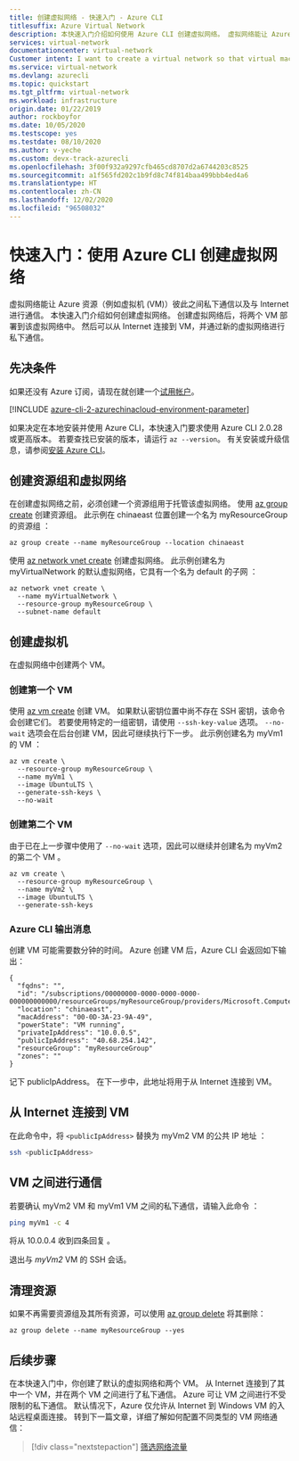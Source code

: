 ```yaml
---
title: 创建虚拟网络 - 快速入门 - Azure CLI
titlesuffix: Azure Virtual Network
description: 本快速入门介绍如何使用 Azure CLI 创建虚拟网络。 虚拟网络能让 Azure 资源互相通信以及与 Internet 通信。
services: virtual-network
documentationcenter: virtual-network
Customer intent: I want to create a virtual network so that virtual machines can communicate with privately with each other and with the internet.
ms.service: virtual-network
ms.devlang: azurecli
ms.topic: quickstart
ms.tgt_pltfrm: virtual-network
ms.workload: infrastructure
origin.date: 01/22/2019
author: rockboyfor
ms.date: 10/05/2020
ms.testscope: yes
ms.testdate: 08/10/2020
ms.author: v-yeche
ms.custom: devx-track-azurecli
ms.openlocfilehash: 3f00f932a9297cfb465cd8707d2a6744203c8525
ms.sourcegitcommit: a1f565fd202c1b9fd8c74f814baa499bbb4ed4a6
ms.translationtype: HT
ms.contentlocale: zh-CN
ms.lasthandoff: 12/02/2020
ms.locfileid: "96508032"
---
```

# <a name="quickstart-create-a-virtual-network-using-the-azure-cli"></a>快速入门：使用 Azure CLI 创建虚拟网络

虚拟网络能让 Azure 资源（例如虚拟机 (VM)）彼此之间私下通信以及与 Internet 进行通信。 本快速入门介绍如何创建虚拟网络。 创建虚拟网络后，将两个 VM 部署到该虚拟网络中。 然后可以从 Internet 连接到 VM，并通过新的虚拟网络进行私下通信。
## <a name="prerequisites"></a>先决条件
如果还没有 Azure 订阅，请现在就创建一个[试用帐户](https://www.microsoft.com/china/azure/index.html?fromtype=cn)。

[!INCLUDE [azure-cli-2-azurechinacloud-environment-parameter](../../includes/azure-cli-2-azurechinacloud-environment-parameter.md)]

如果决定在本地安装并使用 Azure CLI，本快速入门要求使用 Azure CLI 2.0.28 或更高版本。 若要查找已安装的版本，请运行 `az --version`。 有关安装或升级信息，请参阅[安装 Azure CLI](https://docs.azure.cn/cli/install-azure-cli)。

## <a name="create-a-resource-group-and-a-virtual-network"></a>创建资源组和虚拟网络

在创建虚拟网络之前，必须创建一个资源组用于托管该虚拟网络。 使用 [az group create](https://docs.azure.cn/cli/group#az-group-create) 创建资源组。 此示例在 chinaeast 位置创建一个名为 myResourceGroup 的资源组   ：

```azurecli
az group create --name myResourceGroup --location chinaeast
```

使用 [az network vnet create](https://docs.azure.cn/cli/network/vnet#az-network-vnet-create) 创建虚拟网络。 此示例创建名为 myVirtualNetwork 的默认虚拟网络，它具有一个名为 default 的子网   ：

```azurecli
az network vnet create \
  --name myVirtualNetwork \
  --resource-group myResourceGroup \
  --subnet-name default
```

## <a name="create-virtual-machines"></a>创建虚拟机

在虚拟网络中创建两个 VM。

### <a name="create-the-first-vm"></a>创建第一个 VM

使用 [az vm create](https://docs.azure.cn/cli/vm#az-vm-create) 创建 VM。 如果默认密钥位置中尚不存在 SSH 密钥，该命令会创建它们。 若要使用特定的一组密钥，请使用 `--ssh-key-value` 选项。 `--no-wait` 选项会在后台创建 VM，因此可继续执行下一步。 此示例创建名为 myVm1 的 VM  ：

```azurecli
az vm create \
  --resource-group myResourceGroup \
  --name myVm1 \
  --image UbuntuLTS \
  --generate-ssh-keys \
  --no-wait
```

### <a name="create-the-second-vm"></a>创建第二个 VM

由于已在上一步骤中使用了 `--no-wait` 选项，因此可以继续并创建名为 myVm2 的第二个 VM  。

```azurecli
az vm create \
  --resource-group myResourceGroup \
  --name myVm2 \
  --image UbuntuLTS \
  --generate-ssh-keys
```

### <a name="azure-cli-output-message"></a>Azure CLI 输出消息

创建 VM 可能需要数分钟的时间。 Azure 创建 VM 后，Azure CLI 会返回如下输出：

```output
{
  "fqdns": "",
  "id": "/subscriptions/00000000-0000-0000-0000-000000000000/resourceGroups/myResourceGroup/providers/Microsoft.Compute/virtualMachines/myVm2",
  "location": "chinaeast",
  "macAddress": "00-0D-3A-23-9A-49",
  "powerState": "VM running",
  "privateIpAddress": "10.0.0.5",
  "publicIpAddress": "40.68.254.142",
  "resourceGroup": "myResourceGroup"
  "zones": ""
}
```

记下 publicIpAddress。 在下一步中，此地址将用于从 Internet 连接到 VM。

## <a name="connect-to-a-vm-from-the-internet"></a>从 Internet 连接到 VM

在此命令中，将 `<publicIpAddress>` 替换为 myVm2 VM 的公共 IP 地址  ：

```bash
ssh <publicIpAddress>
```

## <a name="communicate-between-vms"></a>VM 之间进行通信

若要确认 myVm2 VM 和 myVm1 VM 之间的私下通信，请输入此命令   ：

```bash
ping myVm1 -c 4
```

将从 10.0.0.4 收到四条回复  。

退出与 *myVm2* VM 的 SSH 会话。

## <a name="clean-up-resources"></a>清理资源

如果不再需要资源组及其所有资源，可以使用 [az group delete](https://docs.azure.cn/cli/group#az-group-delete) 将其删除：

```azurecli
az group delete --name myResourceGroup --yes
```

## <a name="next-steps"></a>后续步骤

在本快速入门中，你创建了默认的虚拟网络和两个 VM。 从 Internet 连接到了其中一个 VM，并在两个 VM 之间进行了私下通信。
Azure 可让 VM 之间进行不受限制的私下通信。 默认情况下，Azure 仅允许从 Internet 到 Windows VM 的入站远程桌面连接。 转到下一篇文章，详细了解如何配置不同类型的 VM 网络通信：
> [!div class="nextstepaction"]
> [筛选网络流量](tutorial-filter-network-traffic.md)

<!-- Update_Description: update meta properties, wording update, update link -->